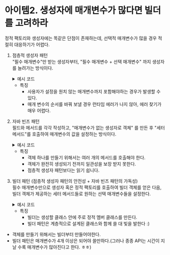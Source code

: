 # 아이템2. 생성자에 매개변수가 많다면 빌더를 고려하라

정적 팩토리와 생성자에는 똑같은 단점이 존재하는데, 선택적 매개변수가 많을 경우 적절히 대응하기가 어렵다.

1. 점층적 생성자 패턴  
   "필수 매개변수"만 받는 생성자부터, "필수 매개변수 + 선택 매개변수" 까지 생성자를 늘려가는 방식이다.
    <details>
    <summary>예시 코드</summary>

   ```java
        public class NutritionFacts {
        
            private final int servingSize;
            private final int servings;
            private final int calories;
            private final int fat;
            private final int sodium;
            private final int carbohydrate;
            
            public NutritionFacts(int servingSize, int servings) {
            this(servingSize, servings, 0);
            }
            
            public NutritionFacts(int servingSize, int servings, int calories) {
            this(servingSize, servings, calories, 0);
            }
            
            public NutritionFacts(int servingSize, int servings, int calories, int fat) {
            this(servingSize, servings, calories, fat, 0);
            }
            
            
            public NutritionFacts(int servingSize, int servings, int calories, int fat, int sodium) {
            this(servingSize, servings, calories, fat, sodium, 0);
            }
            
            public NutritionFacts(int servingSize, int servings, int calories, int fat, int sodium,
            int carbohydrate) {
            this.servingSize = servingSize;
            this.servings = servings;
            this.calories = calories;
            this.fat = fat;
            this.sodium = sodium;
            this.carbohydrate = carbohydrate;
            }
        }
   ```

    ```
   // 사용
    NutritionFacts nutritionFacts = new NutritionFacts (20, 10, 32,45);
   ```
    </details>

    + 특징
        + 사용자가 설정을 원치 않는 매개변수까지 포함해야하는 경우가 발생할 수 있다.
        + 매개 변수의 순서를 바꿔 보낼 경우 런타임 에러가 나지 않아, 에러 찾기가 매우 어렵다.


2. 자바 빈즈 패턴  
   필드와 메서드를 각각 작성하고, "매개변수가 없는 생성자로 객체" 를 만든 후 "세터 메서드"를 호출하여 매개변수의 값을 설정하는 방식이다.
   <details>
   <summary>예시 코드</summary>
   <div>

   ```java
    public class User {
        private String name;
        private int age;

        public User() {
        }

        public void setName(String name) {
            this.name = name;
        }

        public void setAge(int age) {
            this.age = age;
        }
    }
    ```
   ```java
    public class Example02 {

        User user = new User();
        user.setName("hee");

    }
    ```
   만약 user는 반드시 name 과 age 를 모두 가져야 하는데, name 만 설정한 경우 user 객체는 일관성이 무너진 상태가 된다.
   이때, 수십개를 설정한다면? 큰 오류를 범할 수 있다.
   </div>
   </details>

    + 특징
        + 객체 하나를 만들기 위해서는 여러 개의 메서드를 호출해야 한다.
        + 객체가 완전히 생성되기 전까지 일관성을 보장 받지 못한다.
        + 점층적 생성자 패턴보다는 읽기 쉽니다.


3. 빌더 패턴 (점층적 생성자 패턴의 안전성 + 자바 빈즈 패턴의 가독성)  
   필수 매개변수만으로 생성자 혹은 정적 팩토리를 호출하여 빌더 객체를 얻은 다음, 빌더 객체가 제공하는 세터 메서드들로 원하는 선택 매개변수들을 설정한다.
    <details>
    <summary>예시 코드</summary>
   <div>

    ```java
        public class User {
          private final String name;
          private final int age;
          private final int tall;
          private final String address;

          public static class Builder {
              // 필수
              private final String name;
              private final int age;

              //선택 : 기본 값으로 초기화
              private int tall = 0;
              private String address = "경기도";

              public Builder(String name, int age) {
                  this.name = name;
                  this.age = age;
              }
              public Builder tall(int value) {
                  tall = value;
                  return this;
              }

              public Builder address(String value) {
                  address = value;
                  return this;
              }

              public User build() {
                  return new User(this);
              }
          }

          private User(Builder builder) {
              name = builder.name;
              age = builder.age;
              tall = builder.tall;
              address = builder.address;
          }
      }
   ```
   ```java
      // 사용 
      	User user = new User.Builder("hee", 14)  // 필수
                                     .tall(140)  // 선택
                                     .build();
    ```  
   User는 private final 로 인해 불변 객체가 되었다.
   </div>
   </details>

    + 특징
        + 빌더는 생성할 클래스 안에 주로 정적 멤버 클래스를 만든다.
        + 빌더 패턴은 계층적으로 설계된 클래스와 함께 쓸 대 빛을 발한다 :)


+ 객체를 만들기 위해서는 빌더부터 만들어야한다.
+ 빌더 패턴은 매개변수가 4개 이상은 되어야 쓸만하다.(그러나 종종 API는 시간이 지날 수록 매개변수가 많아진다고 한다. ㅎㅎ)
